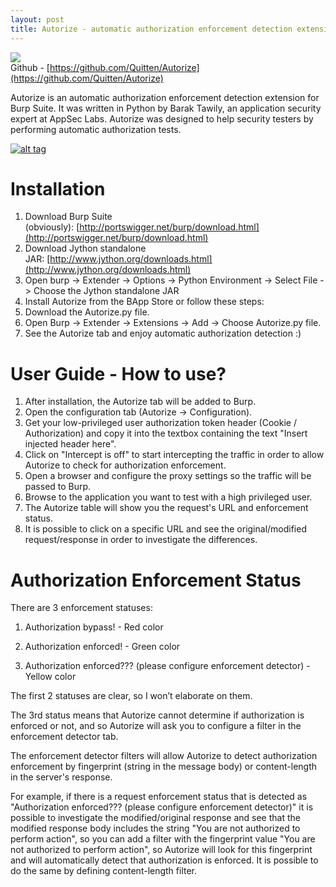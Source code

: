 ```yaml
---
layout: post
title: Autorize - automatic authorization enforcement detection extension for Burp Suite
---   
```


<img src="https://raw.githubusercontent.com/Quitten/Autorize/master/Autorizev21.png"><br>Github - [https://github.com/Quitten/Autorize](https://github.com/Quitten/Autorize)


Autorize is an automatic authorization enforcement detection extension for Burp Suite. It was written in Python by Barak Tawily, an application security expert at AppSec Labs. Autorize was designed to help security testers by performing automatic authorization tests.

[![alt tag](https://raw.githubusercontent.com/Quitten/Autorize/master/Autorizev21.png)](https://raw.githubusercontent.com/Quitten/Autorize/master/Autorizev17.png)

[](https://github.com/Quitten/Autorize#installation)Installation
================================================================

1.  Download Burp Suite (obviously): [http://portswigger.net/burp/download.html](http://portswigger.net/burp/download.html)
2.  Download Jython standalone JAR: [http://www.jython.org/downloads.html](http://www.jython.org/downloads.html)
3.  Open burp -> Extender -> Options -> Python Environment -> Select File -> Choose the Jython standalone JAR
4.  Install Autorize from the BApp Store or follow these steps:
5.  Download the Autorize.py file.
6.  Open Burp -> Extender -> Extensions -> Add -> Choose Autorize.py file.
7.  See the Autorize tab and enjoy automatic authorization detection :)

[](https://github.com/Quitten/Autorize#user-guide---how-to-use)User Guide - How to use?
=======================================================================================

1.  After installation, the Autorize tab will be added to Burp.
2.  Open the configuration tab (Autorize -> Configuration).
3.  Get your low-privileged user authorization token header (Cookie / Authorization) and copy it into the textbox containing the text "Insert injected header here".
4.  Click on "Intercept is off" to start intercepting the traffic in order to allow Autorize to check for authorization enforcement.
5.  Open a browser and configure the proxy settings so the traffic will be passed to Burp.
6.  Browse to the application you want to test with a high privileged user.
7.  The Autorize table will show you the request's URL and enforcement status.
8.  It is possible to click on a specific URL and see the original/modified request/response in order to investigate the differences.

[](https://github.com/Quitten/Autorize#authorization-enforcement-status)Authorization Enforcement Status
========================================================================================================

There are 3 enforcement statuses:

1.  Authorization bypass! - Red color
    
2.  Authorization enforced! - Green color
    
3.  Authorization enforced??? (please configure enforcement detector) - Yellow color
    

The first 2 statuses are clear, so I won’t elaborate on them.

The 3rd status means that Autorize cannot determine if authorization is enforced or not, and so Autorize will ask you to configure a filter in the enforcement detector tab.

The enforcement detector filters will allow Autorize to detect authorization enforcement by fingerprint (string in the message body) or content-length in the server's response.

For example, if there is a request enforcement status that is detected as "Authorization enforced??? (please configure enforcement detector)" it is possible to investigate the modified/original response and see that the modified response body includes the string "You are not authorized to perform action", so you can add a filter with the fingerprint value "You are not authorized to perform action", so Autorize will look for this fingerprint and will automatically detect that authorization is enforced. It is possible to do the same by defining content-length filter.

